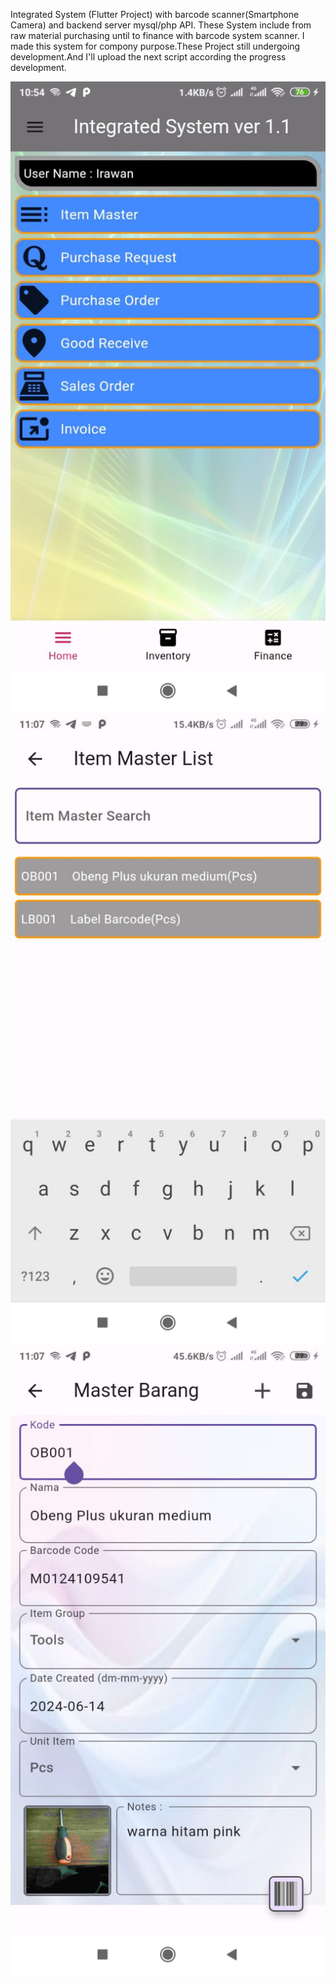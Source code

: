 Integrated System (Flutter Project) with barcode scanner(Smartphone Camera) and backend server mysql/php API.
These System include from raw material purchasing until to finance with barcode system scanner.
I made this system for compony purpose.These Project still undergoing development.And I'll upload the next script according the progress development.

![alt text](https://github.com/irawanmurjayanto/integratedsystem/blob/main/imagesrdm/face1.jpeg?raw=true)
![alt text](https://github.com/irawanmurjayanto/integratedsystem/blob/main/imagesrdm/face2.jpeg?raw=true)
![alt text](https://github.com/irawanmurjayanto/integratedsystem/blob/main/imagesrdm/face3.jpeg?raw=true)
